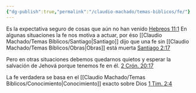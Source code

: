 ```yaml
---
{"dg-publish":true,"permalink":"/claudio-machado/temas-biblicos/fe/"}
---
```



Es la expectativa seguro de cosas que aún no han venido [Hebreos 11:1](https://wol.jw.org/es/wol/b/r4/lp-s/nwtsty/58/11#v=58:11:1)
En algunas situaciones la fe nos motiva a actuar, por éso [[Claudio Machado/Temas Bíblicos/Santiago\|Santiago]] dijo que una fe sin [[Claudio Machado/Temas Bíblicos/Obras\|Obras]] está muerta [Santiago 2:17](https://wol.jw.org/es/wol/bc/r4/lp-s/301974006/0/0)

Pero en otras situaciones debemos quedarnos quietos y esperar la salvación de Jehová porque tenemos fe en él. [2 Crón. 20:17](https://wol.jw.org/es/wol/bc/r4/lp-s/1102017001/26/0)

La fe verdadera se basa en el [[Claudio Machado/Temas Bíblicos/Conocimiento\|Conocimiento]] exacto sobre Dios [1 Tim. 2:4](https://wol.jw.org/es/wol/bc/r4/lp-s/2016687/2/0) 
